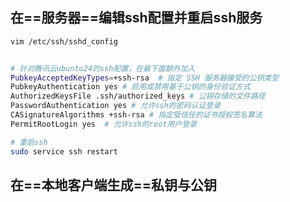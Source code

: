## 在==**服务器**==编辑ssh配置并重启ssh服务
```zsh
vim /etc/ssh/sshd_config


# 针对腾讯云ubuntu24的ssh配置，在最下面额外加入
PubkeyAcceptedKeyTypes=+ssh-rsa  # 指定 SSH 服务器接受的公钥类型
PubkeyAuthentication yes # 启用或禁用基于公钥的身份验证方式
AuthorizedKeysFile .ssh/authorized_keys # 公钥存储的文件路径
PasswordAuthentication yes # 允许ssh的密码认证登录
CASignatureAlgorithms +ssh-rsa # 指定受信任的证书授权签名算法
PermitRootLogin yes  # 允许ssh的root用户登录

# 重启ssh
sudo service ssh restart

```

## 在==**本地客户端生成**==私钥与公钥

```zsh


```